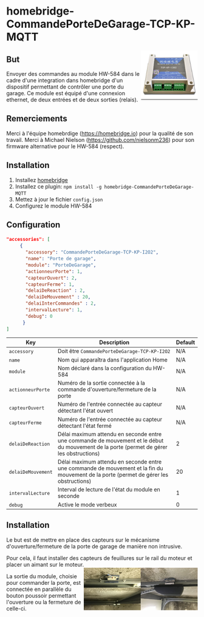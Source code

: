 # homebridge-CommandePorteDeGarage-TCP-KP-MQTT

<img src="https://github.com/CapitaineKirk/homebridge-CommandePorteDeGarage-TCP-KP-I2O2/blob/master/photos/TCP-KP-I2O2.jpg" width=150 align="right" />  

## But

Envoyer des commandes au module HW-584 dans le cadre d'une integration dans homebridge d'un dispositif permettant de contrôler une porte du garage.
Ce module est équipé d'une connexion ethernet, de deux entrées et de deux sorties (relais).  

## Remerciements
Merci à l'équipe homebrdige (https://homebridge.io) pour la qualité de son travail. 
Merci à Michael Nielson (https://github.com/nielsonm236) pour son firmware alternative pour le HW-584 (respect).

## Installation

1. Installez [homebridge](https://github.com/nfarina/homebridge#installation-details)  
2. Installez ce plugin: `npm install -g homebridge-CommandePorteDeGarage-MQTT`  
3. Mettez à jour le fichier `config.json`  
4. Configurez le module HW-584  

## Configuration

```json
"accessories": [
     {
       "accessory": "CommandePorteDeGarage-TCP-KP-I2O2",
       "name": "Porte de garage",
       "module": "PorteDeGarage",
       "actionneurPorte": 1,
       "capteurOuvert": 2,
       "capteurFerme": 1,
       "delaiDeReaction" : 2,
       "delaiDeMouvement" : 20,
       "delaiInterCommandes" : 2,
       "intervalLecture": 1,
       "debug": 0
      }
]
```

| Key | Description | Default |
| --- | --- | --- |
| `accessory` | Doit être `CommandePorteDeGarage-TCP-KP-I2O2` | N/A |
| `name` | Nom qui apparaîtra dans l'application Home | N/A |
| `module` | Nom déclaré dans la configuration du HW-584 | N/A |
| `actionneurPorte` | Numéro de la sortie connectée à la commande d'ouverture/fermeture de la porte | N/A |
| `capteurOuvert` | Numéro de l'entrée connectée au capteur détectant l'état ouvert | N/A |
| `capteurFerme` | Numéro de l'entrée connectée au capteur détectant l'état fermé | N/A |
| `delaiDeReaction` | Délai maximum attendu en seconde entre une commande de mouvement et le début du mouvement de la porte (permet de gérer les obstructions) | 2 |
| `delaiDeMouvement` | Délai maximum attendu en seconde entre une commande de mouvement et la fin du mouvement de la porte (permet de gérer les obstructions) | 20 |
| `intervalLecture` | Interval de lecture de l'état du module en seconde| 1 |
| `debug` | Active le mode verbeux | 0 |


## Installation
Le but est de mettre en place des capteurs sur le mécanisme d'ouverture/fermeture de la porte de garage de manière non intrusive.  
  
Pour cela, il faut installer des capteurs de feuillures sur le rail du moteur et placer un aimant sur le moteur.  
<img src="https://github.com/CapitaineKirk/homebridge-CommandePorteDeGarage-TCP-KP-I2O2/blob/master/photos/CapteurFerme.jpg" width=150 align="right" />
<img src="https://github.com/CapitaineKirk/homebridge-CommandePorteDeGarage-TCP-KP-I2O2/blob/master/photos/CapteurOuvert.jpg" width=150 align="right" />

La sortie du module, choisie pour commander la porte, est connectée en parallèle du bouton poussoir permettant l'ouverture ou la fermeture de celle-ci.  
